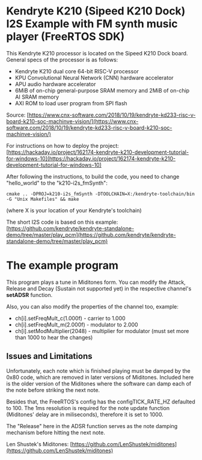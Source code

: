 # Kendryte K210 (Sipeed K210 Dock) I2S Example with FM synth music player (FreeRTOS SDK)

This Kendryte K210 processor is located on the Sipeed K210 Dock board. General specs of the processor is as follows:

- Kendryte K210 dual core 64-bit RISC-V processor
- KPU Convolutional Neural Network (CNN) hardware accelerator
- APU audio hardware accelerator
- 6MiB of on-chip general-purpose SRAM memory and
2MiB of on-chip AI SRAM memory
- AXI ROM to load user program from SPI flash

Source: [https://www.cnx-software.com/2018/10/19/kendryte-kd233-risc-v-board-k210-soc-machinve-vision/](https://www.cnx-software.com/2018/10/19/kendryte-kd233-risc-v-board-k210-soc-machinve-vision/)

For instructions on how to deploy the project: [https://hackaday.io/project/162174-kendryte-k210-development-tutorial-for-windows-10](https://hackaday.io/project/162174-kendryte-k210-development-tutorial-for-windows-10)

After following the instructions, to build the code, you need to change "hello_world" to the "k210-i2s_fmSynth":

    cmake .. -DPROJ=k210-i2s_fmSynth -DTOOLCHAIN=X:/kendryte-toolchain/bin -G "Unix Makefiles" && make

(where X is your location of your Kendryte's toolchain)

The short I2S code is based on this example:
[https://github.com/kendryte/kendryte-standalone-demo/tree/master/play_pcm](https://github.com/kendryte/kendryte-standalone-demo/tree/master/play_pcm)

# The example program

This program plays a tune in Miditones form. You can modify the Attack, Release and Decay (Sustain not supported yet) in the respective channel's **setADSR** function.

Also, you can also modify the properties of the channel too, example:
- ch[i].setFreqMult_c(1.000f) - carrier to 1.000
- ch[i].setFreqMult_m(2.000f) - modulator to 2.000
- ch[i].setModMultiplier(2048) - multiplier for modulator (must set more than 1000 to hear the changes)

## Issues and Limitations
Unfortunately, each note which is finished playing must be damped by the 0x80 code, which are removed in later versions of Miditones. Included here is the older version of the Miditones where the software can damp each of the note before striking the next note.

Besides that, the FreeRTOS's config has the configTICK_RATE_HZ defaulted to 100. The 1ms resolution is required for the note update function (Miditones' delay are in miliseconds), therefore it is set to 1000. 

The "Release" here in the ADSR function serves as the note damping mechanism before hitting the next note.

Len Shustek's Miditones: [https://github.com/LenShustek/miditones](https://github.com/LenShustek/miditones)
